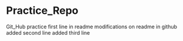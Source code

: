 # Practice_Repo
Git_Hub practice 
first line in readme
modifications on readme in github
added second line
added third line
